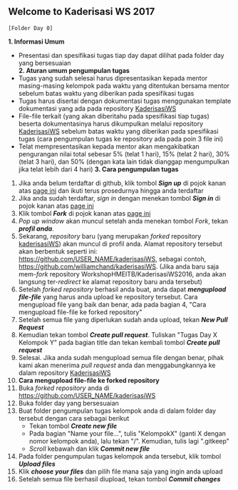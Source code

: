 ## Welcome to Kaderisasi WS 2017
   ```
   [Folder Day 0]
   ```

**1. Informasi Umum**
  * Presentasi dan spesifikasi tugas tiap day dapat dilihat pada folder day yang bersesuaian<br />
**2. Aturan umum pengumpulan tugas**
  * Tugas yang sudah selesai harus dipresentasikan kepada mentor masing-masing kelompok pada waktu yang ditentukan bersama mentor sebelum batas waktu yang diberikan pada spesifikasi tugas
  * Tugas harus disertai dengan dokumentasi tugas menggunakan template dokumentasi yang ada pada repository [KaderisasiWS]
  * File-file terkait (yang akan diberitahu pada spesifikasi tiap tugas) beserta dokumentasinya harus dikumpulkan melalui repository [KaderisasiWS] sebelum batas waktu yang diberikan pada spesifikasi tugas (cara pengumpulan tugas ke repository ada pada poin 3 file ini)
  * Telat mempresentasikan kepada mentor akan mengakibatkan pengurangan nilai total sebesar 5% (telat 1 hari), 15% (telat 2 hari), 30% (telat 3 hari), dan 50% (dengan kata lain tidak dianggap mengumpulkan jika telat lebih dari 4 hari)
**3. Cara pengumpulan tugas**<br  />
 1. Jika anda belum terdaftar di github, klik tombol ***Sign up*** di pojok kanan atas [page ini](https://github.com/join?source=header-home) dan ikuti terus prosedurnya hingga anda terdaftar
 2. Jika anda sudah terdaftar, *sign in* dengan menekan tombol ***Sign in*** di pojok kanan atas [page ini](https://github.com/login)
 3. Klik tombol ***Fork*** di pojok kanan atas [page ini](https://github.com/WShme2017/kaderisasiWS)
 4. *Pop up window* akan muncul setelah anda menekan tombol *Fork*, tekan ***profil anda***.
 5. Sekarang, *repository* baru (yang merupakan *forked* repository [kaderisasiWS]) akan muncul di profil anda. Alamat repository tersebut akan berbentuk seperti ini: https://github.com/USER_NAME/kaderisasiWS, sebagai contoh, https://github.com/williamchand/kaderisasiWS. (Jika anda baru saja mem-*fork* repository WorkshopHMEITB/KaderisasiWS2016, anda akan langsung ter-*redirect* ke alamat repository baru anda tersebut)
 6. Setelah *forked repository* berhasil anda buat, anda dapat ***mengupload file-file*** yang harus anda upload ke repository tersebut. Cara mengupload file yang baik dan benar, ada pada bagian 4, "Cara mengupload file-file ke forked repository"
 7. Setelah semua file yang diperlukan sudah anda upload, tekan ***New Pull Request***
 8. Kemudian tekan tombol ***Create pull request***. Tuliskan "Tugas Day X Kelompok Y" pada bagian title dan tekan kembali tombol ***Create pull request***
 9. Selesai. Jika anda sudah mengupload semua file dengan benar, pihak kami akan menerima *pull request* anda dan menggabungkannya ke dalam repository [KaderisasiWS]
4. **Cara mengupload file-file ke forked repository**
 1. Buka *forked repository* anda di https://github.com/USER_NAME/kaderisasiWS
 2. Buka folder day yang bersesuaian
 3. Buat folder pengumpulan tugas kelompok anda di dalam folder day tersebut dengan cara sebagai berikut
     * Tekan tombol ***Create new file***
     * Pada bagian "Name your file...", tulis "KelompokX" (ganti X dengan nomor kelompok anda), lalu tekan "/". Kemudian, tulis lagi ".gitkeep"
     * *Scroll* kebawah dan klik ***Commit new file***
 4. Pada folder pengumpulan tugas kelompok anda tersebut, klik tombol ***Upload files***
 5. Klik ***choose your files*** dan pilih file mana saja yang ingin anda upload
 6. Setelah semua file berhasil diupload, tekan tombol ***Commit changes***
 
[kaderisasiWS]: https://github.com/WShme2017/kaderisasiWS
[Folder Day 0]: https://github.com/WShme2017/kaderisasiWS/tree/master/day%200
